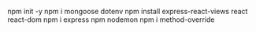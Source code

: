 npm init -y
npm i mongoose dotenv
npm install express-react-views react react-dom
npm i express
npm nodemon
npm i method-override
